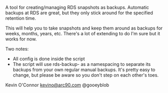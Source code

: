 A tool for creating/managing RDS snapshots as backups.  Automatic backups at
RDS are great, but they only stick around for the specified retention time.

This will help you to take snapshots and keep them around as backups for 
weeks, months, years, etc.  There's a lot of extending to do I'm sure but it
works for now.

Two notes:

- All config is done inside the script
- The script will use rds-backup-<timestamp> as a namespacing to separate its
  backups from your own regular manual backups.  It's pretty easy to change,
  but please be aware so you don't step on each other's toes.

Kevin O'Connor <kevino@arc90.com> @gooeyblob
